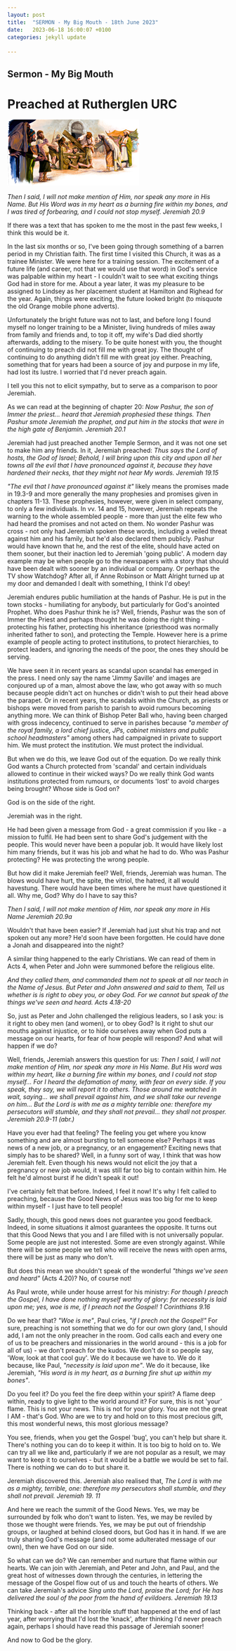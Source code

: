```yaml
---
layout: post
title:  "SERMON - My Big Mouth - 18th June 2023"
date:   2023-06-18 16:00:07 +0100
categories: jekyll update

---
```


## Sermon - My Big Mouth
# Preached at Rutherglen URC

![Jeremiah in the stocks](/media/jeremiah.png)

*Then I said, I will not make mention of Him, nor speak any more in His Name. But His Word was in my heart as a burning fire within my bones, and I was tired of forbearing, and I could not stop myself.*
*Jeremiah 20.9*

If there was a text that has spoken to me the most in the past few weeks, I think this would be it.

In the last six months or so, I've been going through something of a barren period in my Christian faith. The first time I visited this Church, it was as a trainee Minister. We were here for a training session. The excitement of a future life (and career, not that we would use that word) in God's service was palpable within my heart - I couldn't wait to see what exciting things God had in store for me. About a year later, it was my pleasure to be assigned to Lindsey as her placement student at Hamilton and Righead for the year. Again, things were exciting, the future looked bright (to misquote the old Orange mobile phone adverts).

Unfortunately the bright future was not to last, and before long I found myself no longer training to be a Minister, living hundreds of miles away from family and friends and, to top it off, my wife's Dad died shortly afterwards, adding to the misery. To be quite honest with you, the thought of continuing to preach did not fill me with great joy. The thought of continuing to do anything didn't fill me with great joy either. Preaching, something that for years had been a source of joy and purpose in my life, had lost its lustre. I worried that I'd never preach again.

I tell you this not to elicit sympathy, but to serve as a comparison to poor Jeremiah.

As we can read at the beginning of chapter 20:
*Now Pashur, the son of Immer the priest... heard that Jeremiah prophesied these things. Then Pashur smote Jeremiah the prophet, and put him in the stocks that were in the high gate of Benjamin.*
*Jeremiah 20.1*

Jeremiah had just preached another Temple Sermon, and it was not one set to make him any friends. In it, Jeremiah preached:
*Thus says the Lord of hosts, the God of Israel; Behold, I will bring upon this city and upon all her towns all the evil that I have pronounced against it, because they have hardened their necks, that they might not hear My words.*
*Jeremiah 19.15*

*"The evil that I have pronounced against it"* likely means the promises made in 19.3-9 and more generally the many prophesies and promises given in chapters 11-13. These prophesies, however, were given in select company, to only a few individuals. In vv. 14 and 15, however, Jeremiah repeats the warning to the whole assembled people - more than just the elite few who had heard the promises and not acted on them. No wonder Pashur was cross - not only had Jeremiah spoken these words, including a veiled threat against him and his family, but he'd also declared them publicly. Pashur would have known that he, and the rest of the elite, should have acted on them sooner, but their inaction led to Jeremiah 'going public'. A modern day example may be when people go to the newspapers with a story that should have been dealt with sooner by an individual or company. Or perhaps the TV show Watchdog? After all, if Anne Robinson or Matt Alright turned up at my door and demanded I dealt with something, I think I'd obey!

Jeremiah endures public humiliation at the hands of Pashur. He is put in the town stocks - humiliating for anybody, but particularly for God's anointed Prophet. Who does Pashur think he is? Well, friends, Pashur was the son of Immer the Priest and perhaps thought he was doing the right thing - protecting his father, protecting his inheritance (priesthood was normally inherited father to son), and protecting the Temple. However here is a prime example of people acting to protect institutions, to protect hierarchies, to protect leaders, and ignoring the needs of the poor, the ones they should be serving.

We have seen it in recent years as scandal upon scandal has emerged in the press. I need only say the name 'Jimmy Saville' and images are conjoured up of a man, almost above the law, who got away with so much because people didn't act on hunches or didn't wish to put their head above the parapet. Or in recent years, the scandals within the Church, as priests or bishops were moved from parish to parish to avoid rumours becoming anything more. We can think of Bishop Peter Ball who, having been charged with gross indecency, continued to serve in parishes because *"a member of the royal family, a lord chief justice, JPs, cabinet ministers and public school headmasters"* among others had campaigned in private to support him. We must protect the institution. We must protect the individual.

But when we do this, we leave God out of the equation. Do we really think God wants a Church protected from 'scandal' and certain individuals allowed to continue in their wicked ways? Do we really think God wants institutions protected from rumours, or documents 'lost' to avoid charges being brought? Whose side is God on?

God is on the side of the right.

Jeremiah was in the right.

He had been given a message from God - a great commission if you like - a mission to fulfil. He had been sent to share God's judgement with the people. This would never have been a popular job. It would have likely lost him many friends, but it was his job and what he had to do. Who was Pashur protecting? He was protecting the wrong people.

But how did it make Jeremiah feel? Well, friends, Jeremiah was human. The blows would have hurt, the spite, the vitriol, the hatred, it all would havestung. There would have been times where he must have questioned it all. Why me, God? Why do I have to say this?

*Then I said, I will not make mention of Him, nor speak any more in His Name*
*Jeremiah 20.9a*

Wouldn't that have been easier? If Jeremiah had just shut his trap and not spoken out any more? He'd soon have been forgotten. He could have done a Jonah and disappeared into the night?

A similar thing happened to the early Christians. We can read of them in Acts 4, when Peter and John were summoned before the religious elite.

*And they called them, and commanded them not to speak at all nor teach in the Name of Jesus. But Peter and John answered and said to them, Tell us whether is is right to obey you, or obey God. For we cannot but speak of the things we've seen and heard.*
*Acts 4.18-20*

So, just as Peter and John challenged the religious leaders, so I ask you: is it right to obey men (and women), or to obey God? Is it right to shut our mouths against injustice, or to hide ourselves away when God puts a message on our hearts, for fear of how people will respond? And what will happen if we do?

Well, friends, Jeremiah answers this question for us:
*Then I said, I will not make mention of Him, nor speak any more in His Name. But His word was within my heart, like a burning fire within my bones, and I could not stop myself...*
*For I heard the defamation of many, with fear on every side. If you speak, they say, we will report it to others. Those around me watched in wait, saying... we shall prevail against him, and we shall take our revenge on him...*
*But the Lord is with me as a mighty terrible one: therefore my persecutors will stumble, and they shall not prevail... they shall not prosper.*
*Jeremiah 20.9-11 (abr.)*

Have you ever had that feeling? The feeling you get where you know something and are almost bursting to tell someone else? Perhaps it was news of a new job, or a pregnancy, or an engagement? Exciting news that simply has to be shared? Well, in a funny sort of way, I think that was how Jeremiah felt. Even though his news would not elicit the joy that a pregnancy or new job would, it was still far too big to contain within him. He felt he'd almost burst if he didn't speak it out!

I've certainly felt that before. Indeed, I feel it now! It's why I felt called to preaching, because the Good News of Jesus was too big for me to keep within myself - I just have to tell people!

Sadly, though, this good news does not guarantee you good feedback. Indeed, in some situations it almost guarantees the opposite. It turns out that this Good News that you and I are filled with is not universally popular. Some people are just not interested. Some are even strongly against. While there will be some people we tell who will receive the news with open arms, there will be just as many who don't.

But does this mean we shouldn't speak of the wonderful *"things we've seen and heard"* (Acts 4.20)? No, of course not!

As Paul wrote, while under house arrest for his ministry:
*For though I preach the Gospel, I have done nothing myself worthy of glory: for necessity is laid upon me; yes, woe is me, if I preach not the Gospel!*
*1 Corinthians 9.16*

Do we hear that? *"Woe is me"*, Paul cries, *"if I prech not the Gospel!"* For sure, preaching is not something that we do for our own glory (and, I should add, I am not the only preacher in the room. God calls each and every one of us to be preachers and missionaries in the world around - this is a job for all of us) - we don't preach for the kudos. We don't do it so people say, 'Wow, look at that cool guy'. We do it because we have to. We do it because, like Paul, *"necessity is laid upon me"*. We do it because, like Jeremiah, *"His word is in my heart, as a burning fire shut up within my bones"*.

Do you feel it? Do you feel the fire deep within your spirit? A flame deep within, ready to give light to the world around it? For sure, this is not 'your' flame. This is not your news. This is not for your glory. You are not the great I AM - that's God. Who are we to try and hold on to this most precious gift, this most wonderful news, this most glorious message?

You see, friends, when you get the Gospel 'bug', you can't help but share it. There's nothing you can do to keep it within. It is too big to hold on to. We can try all we like and, particularly if we are not popular as a result, we may want to keep it to ourselves - but it would be a battle we would be set to fail. There is nothing we can do to but share it.

Jeremiah discovered this. Jeremiah also realised that, 
*The Lord is with me as a mighty, terrible, one: therefore my persecutors shall stumble, and they shall not prevail.*
*Jeremiah 19. 11*

And here we reach the summit of the Good News. Yes, we may be surrounded by folk who don't want to listen. Yes, we may be reviled by those we thought were friends. Yes, we may be put out of friendship groups, or laughed at behind closed doors, but God has it in hand. If we are truly sharing God's message (and not some adulterated message of our own), then we have God on our side. 

So what can we do? We can remember and nurture that flame within our hearts. We can join with Jeremiah, and Peter and John, and Paul, and the great host of witnesses down through the centuries, in lettering the message of the Gospel flow out of us and touch the hearts of others. We can take Jeremiah's advice
*Sing unto the Lord, praise the Lord; for He has delivered the soul of the poor from the hand of evildoers.*
*Jeremiah 19.13*

Thinking back - after all the horrible stuff that happened at the end of last year, after worrying that I'd lost the 'knack', after thinking I'd never preach again, perhaps I should have read this passage of Jeremiah sooner!

And now to God be the glory.

